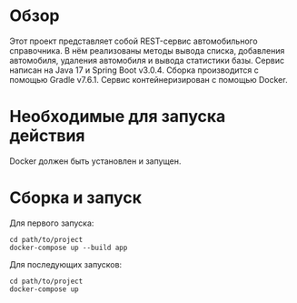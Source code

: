 # Обзор
Этот проект представляет собой REST-сервис автомобильного справочника. В нём реализованы методы вывода
списка, добавления автомобиля, удаления автомобиля и вывода статистики базы. Сервис написан на Java 17
и Spring Boot v3.0.4. Сборка производится с помощью Gradle v7.6.1. Сервис контейнеризирован с помощью Docker.
# Необходимые для запуска действия
Docker должен быть установлен и запущен.
# Сборка и запуск
Для первого запуска:
```
cd path/to/project
docker-compose up --build app
```
Для последующих запусков:
```
cd path/to/project
docker-compose up
```
